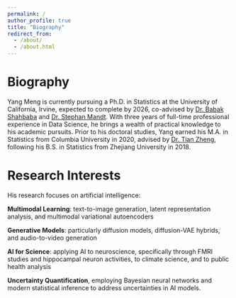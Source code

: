 ```yaml
---
permalink: /
author_profile: true
title: "Biography"
redirect_from: 
  - /about/
  - /about.html
---
```


Biography
======
Yang Meng is currently pursuing a Ph.D. in Statistics at the University of California, Irvine, expected to complete by 2026, co-advised by [Dr. Babak Shahbaba](https://ics.uci.edu/~babaks/) and [Dr. Stephan Mandt](http://www.stephanmandt.com/). With three years of full-time professional experience in Data Science, he brings a wealth of practical knowledge to his academic pursuits. Prior to his doctoral studies, Yang earned his M.A. in Statistics from Columbia University in 2020, advised by [Dr. Tian Zheng](http://www.stat.columbia.edu/~tzheng/), following his B.S. in Statistics from Zhejiang University in 2018.

Research Interests
======
His research focuses on artificial intelligence: 

**Multimodal Learning**: text-to-image generation, latent representation analysis, and multimodal variational autoencoders

**Generative Models**: particularly diffusion models, diffusion-VAE hybrids, and audio-to-video generation

**AI for Science**: applying AI to neuroscience, specifically through FMRI studies and hippocampal neuron activities, to climate science, and to public health analysis

**Uncertainty Quantification**, employing Bayesian neural networks and modern statistical inference to address uncertainties in AI models.